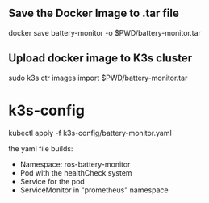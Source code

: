 
## Save the Docker Image to .tar file

docker save battery-monitor -o $PWD/battery-monitor.tar

  

## Upload docker image to K3s cluster

sudo k3s ctr images import $PWD/battery-monitor.tar

  

# k3s-config
kubectl apply -f k3s-config/battery-monitor.yaml

the yaml file builds:

 - Namespace: ros-battery-monitor
 - Pod with the healthCheck system
 - Service for the pod
 - ServiceMonitor in "prometheus" namespace

